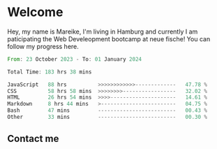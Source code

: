 # Welcome

Hey, my name is Mareike, I'm living in Hamburg and currently I am paticipating the Web Develeopment bootcamp at neue fische!
You can follow my progress here.

<!--START_SECTION:waka-->

```rust
From: 23 October 2023 - To: 01 January 2024

Total Time: 183 hrs 38 mins

JavaScript   88 hrs          >>>>>>>>>>>>-------------   47.78 %
CSS          58 hrs 58 mins  >>>>>>>>-----------------   32.02 %
HTML         26 hrs 54 mins  >>>>---------------------   14.61 %
Markdown     8 hrs 44 mins   >------------------------   04.75 %
Bash         47 mins         -------------------------   00.43 %
Other        33 mins         -------------------------   00.30 %
```

<!--END_SECTION:waka-->

## Contact me



